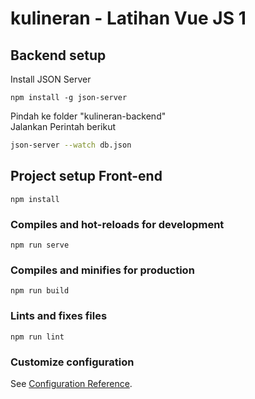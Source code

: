 # kulineran - Latihan Vue JS 1

## Backend setup

Install JSON Server

```
npm install -g json-server
```

Pindah ke folder "kulineran-backend" <br />
Jalankan Perintah berikut

```bash
json-server --watch db.json
```

## Project setup Front-end

```
npm install
```

### Compiles and hot-reloads for development

```
npm run serve
```

### Compiles and minifies for production

```
npm run build
```

### Lints and fixes files

```
npm run lint
```

### Customize configuration

See [Configuration Reference](https://cli.vuejs.org/config/).
